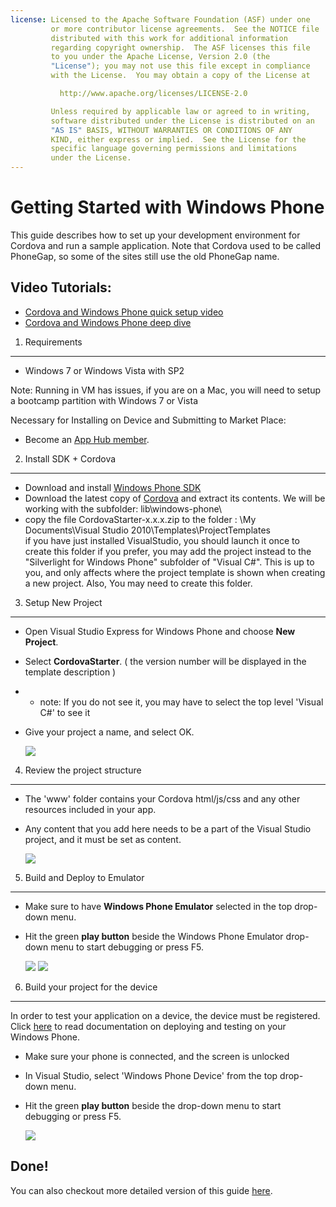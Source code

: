```yaml
---
license: Licensed to the Apache Software Foundation (ASF) under one
         or more contributor license agreements.  See the NOTICE file
         distributed with this work for additional information
         regarding copyright ownership.  The ASF licenses this file
         to you under the Apache License, Version 2.0 (the
         "License"); you may not use this file except in compliance
         with the License.  You may obtain a copy of the License at

           http://www.apache.org/licenses/LICENSE-2.0

         Unless required by applicable law or agreed to in writing,
         software distributed under the License is distributed on an
         "AS IS" BASIS, WITHOUT WARRANTIES OR CONDITIONS OF ANY
         KIND, either express or implied.  See the License for the
         specific language governing permissions and limitations
         under the License.
---
```


Getting Started with Windows Phone
==================================

This guide describes how to set up your development environment for Cordova and run a sample application.  Note that Cordova used to be called PhoneGap, so some of the sites still use the old PhoneGap name.

Video Tutorials:
----------------

- [Cordova and Windows Phone quick setup video](http://www.youtube.com/v/wO9xdRcNHIM?autoplay=1)
- [Cordova and Windows Phone deep dive](http://www.youtube.com/v/BJFX1GRUXj8?autoplay=1)


1. Requirements
---------------

- Windows 7 or Windows Vista with SP2

Note: Running in VM has issues, if you are on a Mac, you will need to setup a bootcamp partition with Windows 7 or Vista

Necessary for Installing on Device and Submitting to Market Place:

- Become an [App Hub member](http://create.msdn.com/en-US/home/membership).


2. Install SDK + Cordova
----------------------------

- Download and install [Windows Phone  SDK](http://www.microsoft.com/download/en/details.aspx?displaylang=en&amp;id=27570/)
- Download the latest copy of [Cordova](http://phonegap.com/download) and extract its contents. We will be working with the subfolder: lib\windows-phone\
- copy the file CordovaStarter-x.x.x.zip to the folder : \My Documents\Visual Studio 2010\Templates\ProjectTemplates\
if you have just installed VisualStudio, you should launch it once to create this folder
if you prefer, you may add the project instead to the "Silverlight for Windows Phone" subfolder of "Visual C#". This is up to you, and only affects where the project template is shown when creating a new project. Also, You may need to create this folder.



3. Setup New Project
--------------------

- Open Visual Studio Express for Windows Phone and choose **New Project**.
- Select **CordovaStarter**. ( the version number will be displayed in the template description )
- - note: If you do not see it, you may have to select the top level 'Visual C#' to see it
- Give your project a name, and select OK.

    ![](img/guide/getting-started/windows-phone/wpnewproj.png)

 
4. Review the project structure
-------------------------------

- The 'www' folder contains your Cordova html/js/css and any other resources included in your app.
- Any content that you add here needs to be a part of the Visual Studio project, and it must be set as content. 

    ![](img/guide/getting-started/windows-phone/wp7projectstructure.png)


5. Build and Deploy to Emulator
-------------------------------

- Make sure to have **Windows Phone Emulator** selected in the top drop-down menu.
- Hit the green **play button** beside the Windows Phone Emulator drop-down menu to start debugging or press F5.

    ![](img/guide/getting-started/windows-phone/wprun.png)
    ![](img/guide/getting-started/windows-phone/wpfirstrun.png)


6. Build your project for the device
------------------------------------

In order to test your application on a device, the device must be registered. Click [here](http://msdn.microsoft.com/en-us/library/windowsphone/develop/ff402565(v=vs.105).aspx) to read documentation on deploying and testing on your Windows Phone.

- Make sure your phone is connected, and the screen is unlocked
- In Visual Studio, select 'Windows Phone Device' from the top drop-down menu.
- Hit the green **play button** beside the drop-down menu to start debugging or press F5.

    ![](img/guide/getting-started/windows-phone/wpd.png)


Done!
-----

You can also checkout more detailed version of this guide [here](http://wiki.phonegap.com/w/page/48672055/Getting%20Started%20with%20PhoneGap%20Windows%20Phone%207).

